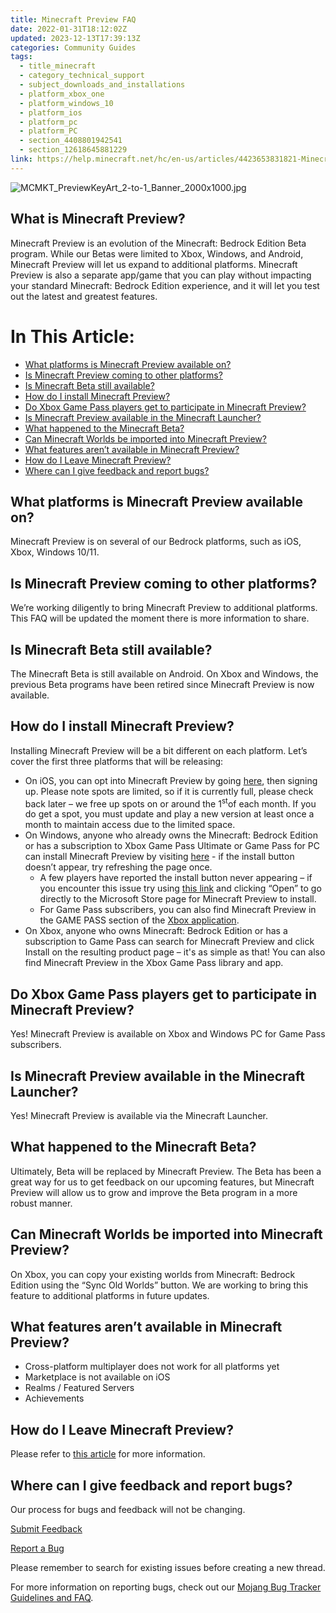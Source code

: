 ```yaml
---
title: Minecraft Preview FAQ
date: 2022-01-31T18:12:02Z
updated: 2023-12-13T17:39:13Z
categories: Community Guides
tags:
  - title_minecraft
  - category_technical_support
  - subject_downloads_and_installations
  - platform_xbox_one
  - platform_windows_10
  - platform_ios
  - platform_pc
  - platform_PC
  - section_4408801942541
  - section_12618645881229
link: https://help.minecraft.net/hc/en-us/articles/4423653831821-Minecraft-Preview-FAQ
---
```


![MCMKT_PreviewKeyArt_2-to-1_Banner_2000x1000.jpg](https://minecrafthelp.zendesk.com/hc/article_attachments/4423647884557)

## What is Minecraft Preview?

Minecraft Preview is an evolution of the Minecraft: Bedrock Edition Beta program. While our Betas were limited to Xbox, Windows, and Android, Minecraft Preview will let us expand to additional platforms. Minecraft Preview is also a separate app/game that you can play without impacting your standard Minecraft: Bedrock Edition experience, and it will let you test out the latest and greatest features.

# In This Article:

- [What platforms is Minecraft Preview available on?](#what-platforms-is-minecraft-preview-available-on)
- [Is Minecraft Preview coming to other platforms?](#is-minecraft-preview-coming-to-other-platforms)
- [Is Minecraft Beta still available?](#is-minecraft-beta-still-available)
- [How do I install Minecraft Preview?](#how-do-i-install-minecraft-preview)
- [Do Xbox Game Pass players get to participate in Minecraft Preview?](#do-xbox-game-pass-players-get-to-participate-in-minecraft-preview)
- [Is Minecraft Preview available in the Minecraft Launcher?](#is-minecraft-preview-available-in-the-minecraft-launcher)
- [What happened to the Minecraft Beta?](#what-happened-to-the-minecraft-beta)
- [Can Minecraft Worlds be imported into Minecraft Preview?](#can-minecraft-worlds-be-imported-into-minecraft-preview)
- [What features aren’t available in Minecraft Preview?](#what-features-arent-available-in-minecraft-preview)
- [How do I Leave Minecraft Preview?](#how-do-i-leave-minecraft-preview)
- [Where can I give feedback and report bugs?](#where-can-i-give-feedback-and-report-bugs)

## What platforms is Minecraft Preview available on?

Minecraft Preview is on several of our Bedrock platforms, such as iOS, Xbox, Windows 10/11.

## Is Minecraft Preview coming to other platforms?

We’re working diligently to bring Minecraft Preview to additional platforms. This FAQ will be updated the moment there is more information to share.

## Is Minecraft Beta still available?

The Minecraft Beta is still available on Android. On Xbox and Windows, the previous Beta programs have been retired since Minecraft Preview is now available.

## How do I install Minecraft Preview?

Installing Minecraft Preview will be a bit different on each platform. Let’s cover the first three platforms that will be releasing:

- On iOS, you can opt into Minecraft Preview by going [here](https://nam06.safelinks.protection.outlook.com/?url=https%3A%2F%2Ftestflight.apple.com%2Fjoin%2FqC1ZnReJ&data=05%7C01%7Cv-mmoeller%40microsoft.com%7C19069cde9c8a49a609e408da9112172a%7C72f988bf86f141af91ab2d7cd011db47%7C1%7C0%7C637981804127514287%7CUnknown%7CTWFpbGZsb3d8eyJWIjoiMC4wLjAwMDAiLCJQIjoiV2luMzIiLCJBTiI6Ik1haWwiLCJXVCI6Mn0%3D%7C3000%7C%7C%7C&sdata=BhPH6ZDZyIRnfYEAKgbBvwsB2SVjGEGzbtiiKe5Myno%3D&reserved=0 "Original URL: https://testflight.apple.com/join/qC1ZnReJ. Click or tap if you trust this link."), then signing up. Please note spots are limited, so if it is currently full, please check back later – we free up spots on or around the 1<sup>st</sup>of each month. If you do get a spot, you must update and play a new version at least once a month to maintain access due to the limited space.
- On Windows, anyone who already owns the Minecraft: Bedrock Edition or has a subscription to Xbox Game Pass Ultimate or Game Pass for PC can install Minecraft Preview by visiting [here](https://www.xbox.com/en-us/games/store/minecraft-preview-for-windows/9p5x4qvlc2xr) - if the install button doesn’t appear, try refreshing the page once.
  - A few players have reported the install button never appearing – if you encounter this issue try using [this link](https://www.microsoft.com/store/productId/9P5X4QVLC2XR) and clicking “Open” to go directly to the Microsoft Store page for Minecraft Preview to install.
  - For Game Pass subscribers, you can also find Minecraft Preview in the GAME PASS section of the [Xbox application](https://apps.microsoft.com/store/detail/xbox/9MV0B5HZVK9Z?hl=en-us&gl=US).
- On Xbox, anyone who owns Minecraft: Bedrock Edition or has a subscription to Game Pass can search for Minecraft Preview and click Install on the resulting product page – it's as simple as that! You can also find Minecraft Preview in the Xbox Game Pass library and app.

## Do Xbox Game Pass players get to participate in Minecraft Preview?

Yes! Minecraft Preview is available on Xbox and Windows PC for Game Pass subscribers.

## Is Minecraft Preview available in the Minecraft Launcher?

Yes! Minecraft Preview is available via the Minecraft Launcher.

## What happened to the Minecraft Beta?

Ultimately, Beta will be replaced by Minecraft Preview. The Beta has been a great way for us to get feedback on our upcoming features, but Minecraft Preview will allow us to grow and improve the Beta program in a more robust manner.

## Can Minecraft Worlds be imported into Minecraft Preview?

On Xbox, you can copy your existing worlds from Minecraft: Bedrock Edition using the “Sync Old Worlds” button. We are working to bring this feature to additional platforms in future updates.

## What features aren’t available in Minecraft Preview?

- Cross-platform multiplayer does not work for all platforms yet
- Marketplace is not available on iOS
- Realms / Featured Servers
- Achievements

## How do I Leave Minecraft Preview?

Please refer to [this article](../Minecraft-Bedrock-Edition-Technical/How-Do-I-Join-and-Leave-Minecraft-Preview.md) for more information.

## Where can I give feedback and report bugs?

Our process for bugs and feedback will not be changing.

[Submit Feedback](https://feedback.minecraft.net/hc/en-us)

[Report a Bug](https://bugs.mojang.com/secure/Dashboard.jspa)

Please remember to search for existing issues before creating a new thread.

For more information on reporting bugs, check out our [Mojang Bug Tracker Guidelines and FAQ](../Mojang-Bug-Tracker/Mojang-Bug-Tracker-Guidelines-and-FAQ.md).
